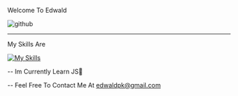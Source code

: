 Welcome To Edwald
                                                        
![github](https://img.shields.io/badge/GitHub-000000?style=for-the-badge&logo=GitHub&logoColor=white)

--------

My Skills Are

[![My Skills](https://skills.thijs.gg/icons?i=js,css,html)](https://skills.thijs.gg) 

-- Im Currently Learn JS🎉

-- Feel Free To Contact Me At edwaldpk@gmail.com
